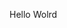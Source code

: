 Hello Wolrd

































































































































































































































































































































































































































































































































































































































































































































































































































































































































































































































































































































































































































































































































































































































































































































































